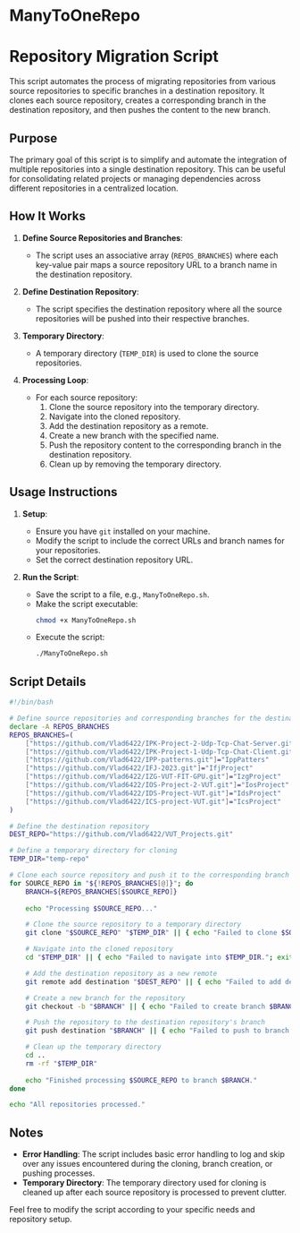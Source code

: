 # ManyToOneRepo

# Repository Migration Script

This script automates the process of migrating repositories from various source repositories to specific branches in a destination repository. It clones each source repository, creates a corresponding branch in the destination repository, and then pushes the content to the new branch.

## Purpose

The primary goal of this script is to simplify and automate the integration of multiple repositories into a single destination repository. This can be useful for consolidating related projects or managing dependencies across different repositories in a centralized location.

## How It Works

1. **Define Source Repositories and Branches**:
   - The script uses an associative array (`REPOS_BRANCHES`) where each key-value pair maps a source repository URL to a branch name in the destination repository.

2. **Define Destination Repository**:
   - The script specifies the destination repository where all the source repositories will be pushed into their respective branches.

3. **Temporary Directory**:
   - A temporary directory (`TEMP_DIR`) is used to clone the source repositories.

4. **Processing Loop**:
   - For each source repository:
     1. Clone the source repository into the temporary directory.
     2. Navigate into the cloned repository.
     3. Add the destination repository as a remote.
     4. Create a new branch with the specified name.
     5. Push the repository content to the corresponding branch in the destination repository.
     6. Clean up by removing the temporary directory.

## Usage Instructions

1. **Setup**:
   - Ensure you have `git` installed on your machine.
   - Modify the script to include the correct URLs and branch names for your repositories.
   - Set the correct destination repository URL.

2. **Run the Script**:
   - Save the script to a file, e.g., `ManyToOneRepo.sh`.
   - Make the script executable:
     ```bash
     chmod +x ManyToOneRepo.sh
     ```
   - Execute the script:
     ```bash
     ./ManyToOneRepo.sh
     ```

## Script Details

```bash
#!/bin/bash

# Define source repositories and corresponding branches for the destination repo
declare -A REPOS_BRANCHES
REPOS_BRANCHES=(
    ["https://github.com/Vlad6422/IPK-Project-2-Udp-Tcp-Chat-Server.git"]="IpkChatServer"
    ["https://github.com/Vlad6422/IPK-Project-1-Udp-Tcp-Chat-Client.git"]="IpkChatClient"
    ["https://github.com/Vlad6422/IPP-patterns.git"]="IppPatters"
    ["https://github.com/Vlad6422/IFJ-2023.git"]="IfjProject"
    ["https://github.com/Vlad6422/IZG-VUT-FIT-GPU.git"]="IzgProject"
    ["https://github.com/Vlad6422/IOS-Project-2-VUT.git"]="IosProject"
    ["https://github.com/Vlad6422/IDS-Project-VUT.git"]="IdsProject"
    ["https://github.com/Vlad6422/ICS-project-VUT.git"]="IcsProject"
)

# Define the destination repository
DEST_REPO="https://github.com/Vlad6422/VUT_Projects.git"

# Define a temporary directory for cloning
TEMP_DIR="temp-repo"

# Clone each source repository and push it to the corresponding branch in the destination repository
for SOURCE_REPO in "${!REPOS_BRANCHES[@]}"; do
    BRANCH=${REPOS_BRANCHES[$SOURCE_REPO]}
    
    echo "Processing $SOURCE_REPO..."

    # Clone the source repository to a temporary directory
    git clone "$SOURCE_REPO" "$TEMP_DIR" || { echo "Failed to clone $SOURCE_REPO."; continue; }

    # Navigate into the cloned repository
    cd "$TEMP_DIR" || { echo "Failed to navigate into $TEMP_DIR."; exit 1; }

    # Add the destination repository as a new remote
    git remote add destination "$DEST_REPO" || { echo "Failed to add destination remote."; exit 1; }

    # Create a new branch for the repository
    git checkout -b "$BRANCH" || { echo "Failed to create branch $BRANCH."; exit 1; }

    # Push the repository to the destination repository's branch
    git push destination "$BRANCH" || { echo "Failed to push to branch $BRANCH."; exit 1; }

    # Clean up the temporary directory
    cd ..
    rm -rf "$TEMP_DIR"
    
    echo "Finished processing $SOURCE_REPO to branch $BRANCH."
done

echo "All repositories processed."
```

## Notes

- **Error Handling**: The script includes basic error handling to log and skip over any issues encountered during the cloning, branch creation, or pushing processes.
- **Temporary Directory**: The temporary directory used for cloning is cleaned up after each source repository is processed to prevent clutter.

Feel free to modify the script according to your specific needs and repository setup.
